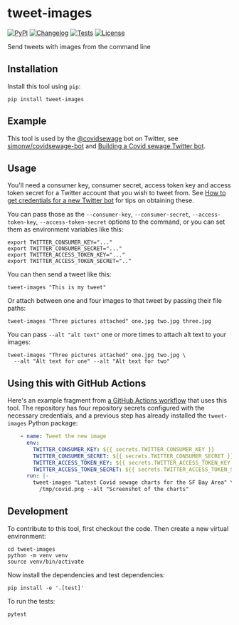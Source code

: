 # tweet-images

[![PyPI](https://img.shields.io/pypi/v/tweet-images.svg)](https://pypi.org/project/tweet-images/)
[![Changelog](https://img.shields.io/github/v/release/simonw/tweet-images?include_prereleases&label=changelog)](https://github.com/simonw/tweet-images/releases)
[![Tests](https://github.com/simonw/tweet-images/workflows/Test/badge.svg)](https://github.com/simonw/tweet-images/actions?query=workflow%3ATest)
[![License](https://img.shields.io/badge/license-Apache%202.0-blue.svg)](https://github.com/simonw/tweet-images/blob/master/LICENSE)

Send tweets with images from the command line

## Installation

Install this tool using `pip`:

    pip install tweet-images

## Example

This tool is used by the [@covidsewage](https://twitter.com/covidsewage) bot on Twitter, see [simonw/covidsewage-bot](https://github.com/simonw/covidsewage-bot) and [Building a Covid sewage Twitter bot](https://simonwillison.net/2022/Apr/18/covid-sewage/).

## Usage

You'll need a consumer key, consumer secret, access token key and access token secret for a Twitter account that you wish to tweet from. See [How to get credentials for a new Twitter bot](https://til.simonwillison.net/twitter/credentials-twitter-bot) for tips on obtaining these.

You can pass those as the `--consumer-key`, `--consumer-secret`, `--access-token-key`, `--access-token-secret` options to the command, or you can set them as environment variables like this:
```
export TWITTER_CONSUMER_KEY="..."
export TWITTER_CONSUMER_SECRET="..."
export TWITTER_ACCESS_TOKEN_KEY="..."
export TWITTER_ACCESS_TOKEN_SECRET=".."
```

You can then send a tweet like this:

    tweet-images "This is my tweet"

Or attach between one and four images to that tweet by passing their file paths:

    tweet-images "Three pictures attached" one.jpg two.jpg three.jpg

You can pass `--alt "alt text"` one or more times to attach alt text to your images:

    tweet-images "Three pictures attached" one.jpg two.jpg \
      --alt "Alt text for one" --alt "Alt text for two"

## Using this with GitHub Actions

Here's an example fragment from [a GitHub Actions workflow](https://github.com/simonw/covidsewage-bot/blob/bd9dcae5bcf020047955283971608507f3cd3169/.github/workflows/tweet.yml#L40-L48) that uses this tool. The repository has four repository secrets configured with the necessary credentials, and a previous step has already installed the `tweet-images` Python package:

```yaml
    - name: Tweet the new image
      env:
        TWITTER_CONSUMER_KEY: ${{ secrets.TWITTER_CONSUMER_KEY }}
        TWITTER_CONSUMER_SECRET: ${{ secrets.TWITTER_CONSUMER_SECRET }}
        TWITTER_ACCESS_TOKEN_KEY: ${{ secrets.TWITTER_ACCESS_TOKEN_KEY }}
        TWITTER_ACCESS_TOKEN_SECRET: ${{ secrets.TWITTER_ACCESS_TOKEN_SECRET }}
      run: |-
        tweet-images "Latest Covid sewage charts for the SF Bay Area" \
          /tmp/covid.png --alt "Screenshot of the charts"
```
## Development

To contribute to this tool, first checkout the code. Then create a new virtual environment:

    cd tweet-images
    python -m venv venv
    source venv/bin/activate

Now install the dependencies and test dependencies:

    pip install -e '.[test]'

To run the tests:

    pytest
